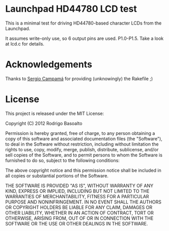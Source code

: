 # Launchpad HD44780 LCD test #

This is a minimal test for driving HD44780-based character LCDs from the Launchpad.

It assumes write-only use, so 6 output pins are used. P1.0-P1.5. Take a look at lcd.c for details.

# Acknowledgements #

Thanks to [Sergio Campamá](https://github.com/sergiocampama) for providing (unknowingly) the Rakefile ;)

# License #

This project is released under the MIT License:

Copyright (C) 2012 Rodrigo Basoalto

Permission is hereby granted, free of charge, to any person obtaining a copy of this software and associated documentation files (the "Software"), to deal in the Software without restriction, including without limitation the rights to use, copy, modify, merge, publish, distribute, sublicense, and/or sell copies of the Software, and to permit persons to whom the Software is furnished to do so, subject to the following conditions:

The above copyright notice and this permission notice shall be included in all copies or substantial portions of the Software.

THE SOFTWARE IS PROVIDED "AS IS", WITHOUT WARRANTY OF ANY KIND, EXPRESS OR IMPLIED, INCLUDING BUT NOT LIMITED TO THE WARRANTIES OF MERCHANTABILITY, FITNESS FOR A PARTICULAR PURPOSE AND NONINFRINGEMENT. IN NO EVENT SHALL THE AUTHORS OR COPYRIGHT HOLDERS BE LIABLE FOR ANY CLAIM, DAMAGES OR OTHER LIABILITY, WHETHER IN AN ACTION OF CONTRACT, TORT OR OTHERWISE, ARISING FROM, OUT OF OR IN CONNECTION WITH THE SOFTWARE OR THE USE OR OTHER DEALINGS IN THE SOFTWARE.
